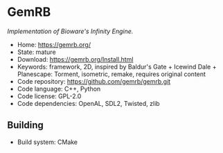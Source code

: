 # GemRB

_Implementation of Bioware's Infinity Engine._

- Home: https://gemrb.org/
- State: mature
- Download: https://gemrb.org/Install.html
- Keywords: framework, 2D, inspired by Baldur's Gate + Icewind Dale + Planescape: Torment, isometric, remake, requires original content
- Code repository: https://github.com/gemrb/gemrb.git
- Code language: C++, Python
- Code license: GPL-2.0
- Code dependencies: OpenAL, SDL2, Twisted, zlib

## Building

- Build system: CMake